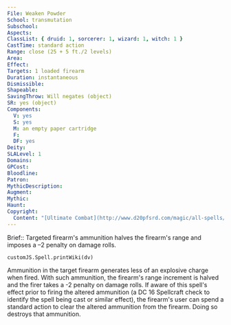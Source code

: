 ```yaml
---
File: Weaken Powder
School: transmutation
Subschool: 
Aspects: 
ClassList: { druid: 1, sorcerer: 1, wizard: 1, witch: 1 }
CastTime: standard action
Range: close (25 + 5 ft./2 levels)
Area: 
Effect: 
Targets: 1 loaded firearm
Duration: instantaneous
Dismissible: 
Shapeable: 
SavingThrow: Will negates (object)
SR: yes (object)
Components:
  V: yes
  S: yes
  M: an empty paper cartridge
  F: 
  DF: yes
Deity: 
SLALevel: 1
Domains: 
GPCost: 
Bloodline: 
Patron: 
MythicDescription: 
Augment: 
Mythic: 
Haunt: 
Copyright:
  Content: "[Ultimate Combat](http://www.d20pfsrd.com/magic/all-spells/w/weaken-powder)"
---
```

Brief:: Targeted firearm's ammunition halves the firearm's range and imposes a –2 penalty on damage rolls.

```dataviewjs
customJS.Spell.printWiki(dv)
```

Ammunition in the target firearm generates less of an explosive charge when fired. With such ammunition, the firearm's range increment is halved and the firer takes a -2 penalty on damage rolls. If aware of this spell's effect prior to firing the altered ammunition (a DC 16 Spellcraft check to identify the spell being cast or similar effect), the firearm's user can spend a standard action to clear the altered ammunition from the firearm. Doing so destroys that ammunition.
